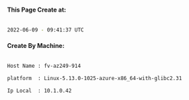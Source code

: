 
   
#### This Page Create at:

```bash

2022-06-09 - 09:41:37 UTC

```

#### Create By Machine:

```bash

Host Name : fv-az249-914

platform  : Linux-5.13.0-1025-azure-x86_64-with-glibc2.31

Ip Local  : 10.1.0.42

```

